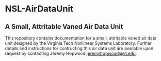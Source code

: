 # NSL-AirDataUnit
## A Small, Attritable Vaned Air Data Unit

This repository contains documentation for a small, attritable vaned air data unit designed by the Virginia Tech Nonlinear Systems Laboratory. Further details and instructions for contructing this air data unit are available upon request by contacting Jeremy Hopwood <jeremyhopwood@vt.edu>.